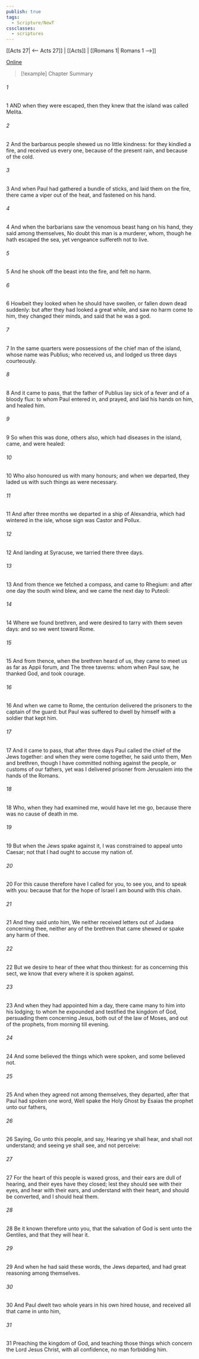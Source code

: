 ```yaml
---
publish: true
tags:
  - Scripture/NewT
cssclasses:
  - scriptures
---
```

[[Acts 27| <-- Acts 27]] | [[Acts]] | [[Romans 1| Romans 1 -->]]

[Online](https://churchofjesuschrist.org/study/scriptures/nt/acts/28?lang=eng)

>[!example] Chapter Summary
>
###### 1
1 AND when they were escaped, then they knew that the island was called Melita.
###### 2
2 And the barbarous people shewed us no little kindness: for they kindled a fire, and received us every one, because of the present rain, and because of the cold.
###### 3
3 And when Paul had gathered a bundle of sticks, and laid them on the fire, there came a viper out of the heat, and fastened on his hand.
###### 4
4 And when the barbarians saw the venomous beast hang on his hand, they said among themselves, No doubt this man is a murderer, whom, though he hath escaped the sea, yet vengeance suffereth not to live.
###### 5
5 And he shook off the beast into the fire, and felt no harm.
###### 6
6 Howbeit they looked when he should have swollen, or fallen down dead suddenly: but after they had looked a great while, and saw no harm come to him, they changed their minds, and said that he was a god.
###### 7
7 In the same quarters were possessions of the chief man of the island, whose name was Publius; who received us, and lodged us three days courteously.
###### 8
8 And it came to pass, that the father of Publius lay sick of a fever and of a bloody flux: to whom Paul entered in, and prayed, and laid his hands on him, and healed him.
###### 9
9 So when this was done, others also, which had diseases in the island, came, and were healed:
###### 10
10 Who also honoured us with many honours; and when we departed, they laded us with such things as were necessary.
###### 11
11 And after three months we departed in a ship of Alexandria, which had wintered in the isle, whose sign was Castor and Pollux.
###### 12
12 And landing at Syracuse, we tarried there three days.
###### 13
13 And from thence we fetched a compass, and came to Rhegium: and after one day the south wind blew, and we came the next day to Puteoli:
###### 14
14 Where we found brethren, and were desired to tarry with them seven days: and so we went toward Rome.
###### 15
15 And from thence, when the brethren heard of us, they came to meet us as far as Appii forum, and The three taverns: whom when Paul saw, he thanked God, and took courage.
###### 16
16 And when we came to Rome, the centurion delivered the prisoners to the captain of the guard: but Paul was suffered to dwell by himself with a soldier that kept him.
###### 17
17 And it came to pass, that after three days Paul called the chief of the Jews together: and when they were come together, he said unto them, Men and brethren, though I have committed nothing against the people, or customs of our fathers, yet was I delivered prisoner from Jerusalem into the hands of the Romans.
###### 18
18 Who, when they had examined me, would have let me go, because there was no cause of death in me.
###### 19
19 But when the Jews spake against it, I was constrained to appeal unto Caesar; not that I had ought to accuse my nation of.
###### 20
20 For this cause therefore have I called for you, to see you, and to speak with you: because that for the hope of Israel I am bound with this chain.
###### 21
21 And they said unto him, We neither received letters out of Judaea concerning thee, neither any of the brethren that came shewed or spake any harm of thee.
###### 22
22 But we desire to hear of thee what thou thinkest: for as concerning this sect, we know that every where it is spoken against.
###### 23
23 And when they had appointed him a day, there came many to him into his lodging; to whom he expounded and testified the kingdom of God, persuading them concerning Jesus, both out of the law of Moses, and out of the prophets, from morning till evening.
###### 24
24 And some believed the things which were spoken, and some believed not.
###### 25
25 And when they agreed not among themselves, they departed, after that Paul had spoken one word, Well spake the Holy Ghost by Esaias the prophet unto our fathers,
###### 26
26 Saying, Go unto this people, and say, Hearing ye shall hear, and shall not understand; and seeing ye shall see, and not perceive:
###### 27
27 For the heart of this people is waxed gross, and their ears are dull of hearing, and their eyes have they closed; lest they should see with their eyes, and hear with their ears, and understand with their heart, and should be converted, and I should heal them.
###### 28
28 Be it known therefore unto you, that the salvation of God is sent unto the Gentiles, and that they will hear it.
###### 29
29 And when he had said these words, the Jews departed, and had great reasoning among themselves.
###### 30
30 And Paul dwelt two whole years in his own hired house, and received all that came in unto him,
###### 31
31 Preaching the kingdom of God, and teaching those things which concern the Lord Jesus Christ, with all confidence, no man forbidding him.




